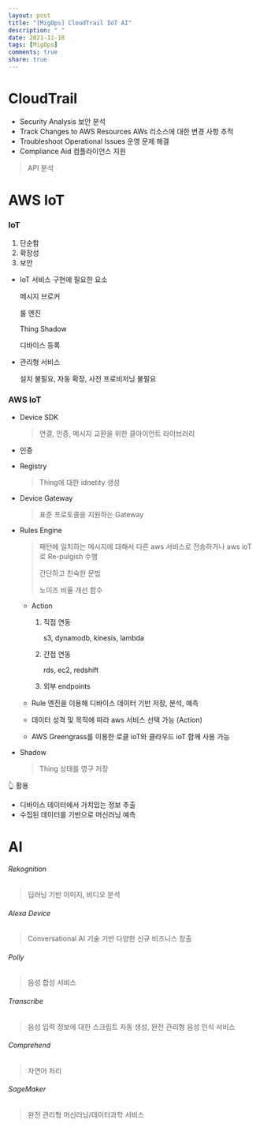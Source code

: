```yaml
---
layout: post
title: "[MigOps] CloudTrail IoT AI"
description: " "
date: 2021-11-18
tags: [MigOps]
comments: true
share: true
---
```



# CloudTrail

- Security Analysis 보안 분석
- Track Changes to AWS Resources AWs 리소스에 대한 변경 사항 추적
- Troubleshoot Operational Issues 운영 문제 해결
- Compliance Aid 컴플라이언스 지원



> API 분석



# AWS IoT

### IoT

1. 단순함
2. 확장성
3. 보안

- IoT 서비스 구현에 필요한 요소

  메시지 브로커

  룰 엔진

  Thing Shadow

  디바이스 등록

- 관리형 서비스

  설치 불필요, 자동 확장, 사전 프로비저닝 불필요



### AWS IoT

- Device SDK

  > 연결, 인증, 메시지 교환을 위한 클아이언트 라이브러리

- 인증

- Registry

  > Thing에 대한 idnetity 생성

- Device Gateway

  > 표준 프로토콜을 지원하는 Gateway

- Rules Engine

  > 패턴에 일치하는 메시지에 대해서 다른 aws 서비스로 전송하거나 aws ioT로 Re-pulgish 수행
  >
  > 간단하고 친숙한 문법
  >
  > 노이즈 비율 개선 함수

  - Action

    1. 직접 연동

       s3, dynamodb, kinesis, lambda

    2. 간접 연동

       rds, ec2, redshift

    3. 외부 endpoints

  - Rule 엔진을 이용해 디바이스 데이터 기반 저장, 분석, 예측

  - 데이터 성격 및 목적에 따라 aws 서비스 선택 가능 (Action)

  - AWS Greengrass를 이용한 로클 ioT와 클라우드 ioT 함께 사용 가능

- Shadow

  > Thing 상태를 영구 저장



:point_up_2: 활용

- 디바이스 데이터에서 가치있는 정보 추출
- 수집된 데이터를 기반으로 머신러닝 예측



# AI

###### Rekognition

> 딥러닝 기반 이미지, 비디오 분석

###### Alexa Device

> Conversational AI 기술 기반 다양한 신규 비즈니스 창출

###### Polly

> 음성 합성 서비스

###### Transcribe

> 음성 입력 정보에 대한 스크립트 자동 생성, 완전 관리형 음성 인식 서비스

###### Comprehend

> 자연어 처리

###### SageMaker

> 완전 관리형 머신러닝/데이터과학 서비스

